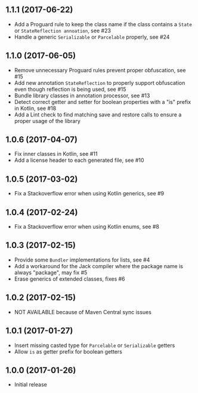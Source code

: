 ## 1.1.1 (2017-06-22)

* Add a Proguard rule to keep the class name if the class contains a `State` or `StateReflection annoation`, see #23
* Handle a generic `Serializable` or `Parcelable` properly, see #24

## 1.1.0 (2017-06-05)

* Remove unnecessary Proguard rules prevent proper obfuscation, see #15
* Add new annotation `StateReflection` to properly support obfuscation even though reflection is being used, see #15
* Bundle library classes in annotation processor, see #13
* Detect correct getter and setter for boolean properties with a "is" prefix in Kotlin, see #18
* Add a Lint check to find matching save and restore calls to ensure a proper usage of the library

## 1.0.6 (2017-04-07)

* Fix inner classes in Kotlin, see #11
* Add a license header to each generated file, see #10

## 1.0.5 (2017-03-02)

* Fix a Stackoverflow error when using Kotlin generics, see #9

## 1.0.4 (2017-02-24)

* Fix a Stackoverflow error when using Kotlin enums, see #8

## 1.0.3 (2017-02-15)

* Provide some `Bundler` implementations for lists, see #4
* Add a workaround for the Jack compiler where the package name is always "package", may fix #5
* Erase generics of extended classes, fixes #6

## 1.0.2 (2017-02-15)

* NOT AVAILABLE because of Maven Central sync issues

## 1.0.1 (2017-01-27)

* Insert missing casted type for `Parcelable` or `Serializable` getters
* Allow `is` as getter prefix for boolean getters

## 1.0.0 (2017-01-26)

* Initial release